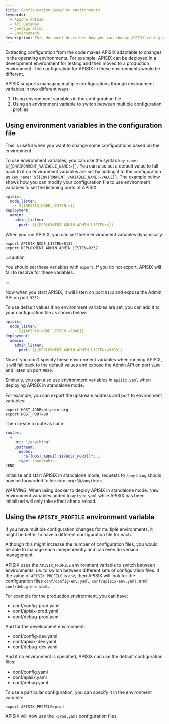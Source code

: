```yaml
---
title: Configuration based on environments
keywords:
  - Apache APISIX
  - API Gateway
  - Configuration
  - Environment
description: This document describes how you can change APISIX configuration based on environments.
---
```


<!--
#
# Licensed to the Apache Software Foundation (ASF) under one or more
# contributor license agreements.  See the NOTICE file distributed with
# this work for additional information regarding copyright ownership.
# The ASF licenses this file to You under the Apache License, Version 2.0
# (the "License"); you may not use this file except in compliance with
# the License.  You may obtain a copy of the License at
#
#     http://www.apache.org/licenses/LICENSE-2.0
#
# Unless required by applicable law or agreed to in writing, software
# distributed under the License is distributed on an "AS IS" BASIS,
# WITHOUT WARRANTIES OR CONDITIONS OF ANY KIND, either express or implied.
# See the License for the specific language governing permissions and
# limitations under the License.
#
-->

Extracting configuration from the code makes APISIX adaptable to changes in the operating environments. For example, APISIX can be deployed in a development environment for testing and then moved to a production environment. The configuration for APISIX in these environments would be different.

APISIX supports managing multiple configurations through environment variables in two different ways:

1. Using environment variables in the configuration file
2. Using an environment variable to switch between multiple configuration profiles

## Using environment variables in the configuration file

This is useful when you want to change some configurations based on the environment.

To use environment variables, you can use the syntax `key_name: ${{ENVIRONMENT_VARIABLE_NAME:=}}`. You can also set a default value to fall back to if no environment variables are set by adding it to the configuration as `key_name: ${{ENVIRONMENT_VARIABLE_NAME:=VALUE}}`. The example below shows how you can modify your configuration file to use environment variables to set the listening ports of APISIX:

```yaml title="config.yaml"
apisix:
  node_listen:
    - ${{APISIX_NODE_LISTEN:=}}
deployment:
  admin:
    admin_listen:
      port: ${{DEPLOYMENT_ADMIN_ADMIN_LISTEN:=}}
```

When you run APISIX, you can set these environment variables dynamically:

```shell
export APISIX_NODE_LISTEN=8132
export DEPLOYMENT_ADMIN_ADMIN_LISTEN=9232
```

:::caution

You should set these variables with `export`. If you do not export, APISIX will fail to resolve for these variables.

:::

Now when you start APISIX, it will listen on port `8132` and expose the Admin API on port `9232`.

To use default values if no environment variables are set, you can add it to your configuration file as shown below:

```yaml title="config.yaml"
apisix:
  node_listen:
    - ${{APISIX_NODE_LISTEN:=9080}}
deployment:
  admin:
    admin_listen:
      port: ${{DEPLOYMENT_ADMIN_ADMIN_LISTEN:=9180}}
```

Now if you don't specify these environment variables when running APISIX, it will fall back to the default values and expose the Admin API on port `9180` and listen on port `9080`.

Similarly, you can also use environment variables in `apisix.yaml` when deploying APISIX in standalone mode.

For example, you can export the upstream address and port to environment variables:

```shell
export HOST_ADDR=httpbin.org
export HOST_PORT=80
```

Then create a route as such:

```yaml title="apisix.yaml"
routes:
  -
    uri: "/anything"
    upstream:
      nodes:
        "${{HOST_ADDR}}:${{HOST_PORT}}": 1
      type: roundrobin
#END
```

Initialize and start APISIX in standalone mode, requests to `/anything` should now be forwarded to `httpbin.org:80/anything`.

*WARNING*: When using docker to deploy APISIX in standalone mode. New environment variables added to `apisix.yaml` while APISIX has been initialized will only take effect after a reload.

## Using the `APISIX_PROFILE` environment variable

If you have multiple configuration changes for multiple environments, it might be better to have a different configuration file for each.

Although this might increase the number of configuration files, you would be able to manage each independently and can even do version management.

APISIX uses the `APISIX_PROFILE` environment variable to switch between environments, i.e. to switch between different sets of configuration files. If the value of `APISIX_PROFILE` is `env`, then APISIX will look for the configuration files `conf/config-env.yaml`, `conf/apisix-env.yaml`, and `conf/debug-env.yaml`.

For example for the production environment, you can have:

* conf/config-prod.yaml
* conf/apisix-prod.yaml
* conf/debug-prod.yaml

And for the development environment:

* conf/config-dev.yaml
* conf/apisix-dev.yaml
* conf/debug-dev.yaml

And if no environment is specified, APISIX can use the default configuration files:

* conf/config.yaml
* conf/apisix.yaml
* conf/debug.yaml

To use a particular configuration, you can specify it in the environment variable:

```shell
export APISIX_PROFILE=prod
```

APISIX will now use the `-prod.yaml` configuration files.
